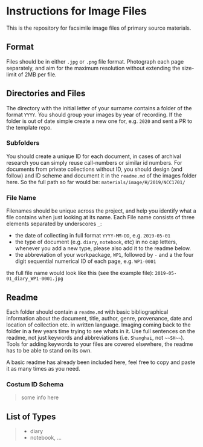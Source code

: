 # Instructions for Image Files

This is the repository for facsimile image files of primary source materials.

## Format

Files should be in either `.jpg` or `.png` file format. Photograph each page separately, and aim for the maximum resolution without extending the size-limit of 2MB per file.

## Directories and Files

The directory with the initial letter of your surname contains a folder of the format `YYYY`. You should group your images by year of recording. If the folder is out of date simple create a new one for, e.g. `2020` and sent a PR to the template repo.

### Subfolders

You should create a unique ID for each document, in cases of archival research you can simply reuse call-numbers or similar id numbers. For documents from private collections without ID, you should design (and follow) and ID scheme and document it in the `readme.md` of the images folder here. So the full path so far would be: `materials/image/H/2019/NCC1701/`

### File Name

Filenames should be unique across the project, and help you identify what a file contains when just looking at its name. Each File name consists of three elements separated by underscores `_`:
-   the date of collecting in full format `YYYY-MM-DD`, e.g. `2019-05-01`
-   the type of document (e.g. `diary`, `notebook`, etc) in no cap letters, whenever you add a new type, please also add it to the readme below.
-   the abbreviation of your workpackage, `WP1`, followed by `-` and a the four digit sequential numerical ID of each page, e.g. `WP1-0001`


the full file name would look like this (see the example file): `2019-05-01_diary_WP1-0001.jpg`

## Readme

Each folder should contain a `readme.md` with basic bibliographical information about the document, title, author, genre, provenance, date and location of collection etc. in written language. Imaging coming back to the folder in a few years time trying to see whats in it. Use full sentences on the readme, not just keywords and abbreviations (i.e. `Shanghai`, not `~~SH~~`). Tools for adding keywords to your files are covered elsewhere, the readme has to be able to stand on its own.

A basic readme has already been included here, feel free to copy and paste it as many times as you need.

### Costum ID Schema

> some info here

## List of Types

> -   diary
> -   notebook, …
